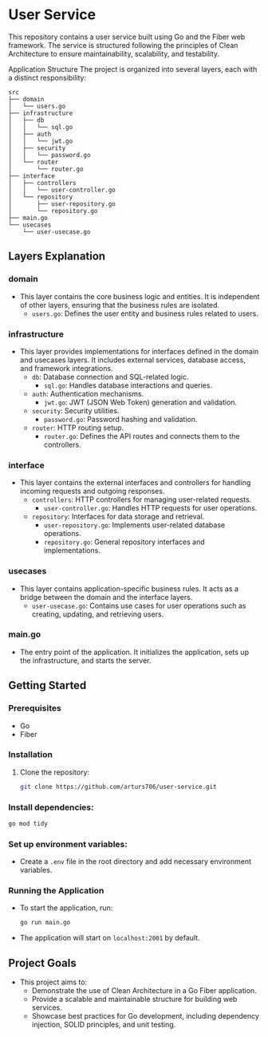 
# User Service
This repository contains a user service built using Go and the Fiber web framework. The service is structured following the principles of Clean Architecture to ensure maintainability, scalability, and testability.

Application Structure
The project is organized into several layers, each with a distinct responsibility:

```
src
├── domain
│   └── users.go
├── infrastructure
│   ├── db
│   │   └── sql.go
│   ├── auth
│   │   └── jwt.go
│   ├── security
│   │   └── password.go
│   └── router
│       └── router.go
├── interface
│   ├── controllers
│   │   └── user-controller.go
│   └── repository
│       ├── user-repository.go
│       └── repository.go
├── main.go
└── usecases
    └── user-usecase.go
```

## Layers Explanation

### domain
- This layer contains the core business logic and entities. It is independent of other layers, ensuring that the business rules are isolated.
  - `users.go`: Defines the user entity and business rules related to users.

### infrastructure
- This layer provides implementations for interfaces defined in the domain and usecases layers. It includes external services, database access, and framework integrations.
  - `db`: Database connection and SQL-related logic.
    - `sql.go`: Handles database interactions and queries.
  - `auth`: Authentication mechanisms.
    - `jwt.go`: JWT (JSON Web Token) generation and validation.
  - `security`: Security utilities.
    - `password.go`: Password hashing and validation.
  - `router`: HTTP routing setup.
    - `router.go`: Defines the API routes and connects them to the controllers.

### interface
- This layer contains the external interfaces and controllers for handling incoming requests and outgoing responses.
  - `controllers`: HTTP controllers for managing user-related requests.
    - `user-controller.go`: Handles HTTP requests for user operations.
  - `repository`: Interfaces for data storage and retrieval.
    - `user-repository.go`: Implements user-related database operations.
    - `repository.go`: General repository interfaces and implementations.

### usecases
- This layer contains application-specific business rules. It acts as a bridge between the domain and the interface layers.
  - `user-usecase.go`: Contains use cases for user operations such as creating, updating, and retrieving users.

### main.go
- The entry point of the application. It initializes the application, sets up the infrastructure, and starts the server.

## Getting Started

### Prerequisites
- Go
- Fiber

### Installation
1. Clone the repository:
   ```bash
   git clone https://github.com/arturs706/user-service.git

### Install dependencies:
```bash
go mod tidy
```

### Set up environment variables:
- Create a `.env` file in the root directory and add necessary environment variables.

### Running the Application
- To start the application, run:
  ```bash
  go run main.go
    ```
- The application will start on `localhost:2001` by default.

## Project Goals
- This project aims to:
  - Demonstrate the use of Clean Architecture in a Go Fiber application.
  - Provide a scalable and maintainable structure for building web services.
  - Showcase best practices for Go development, including dependency injection, SOLID principles, and unit testing.
